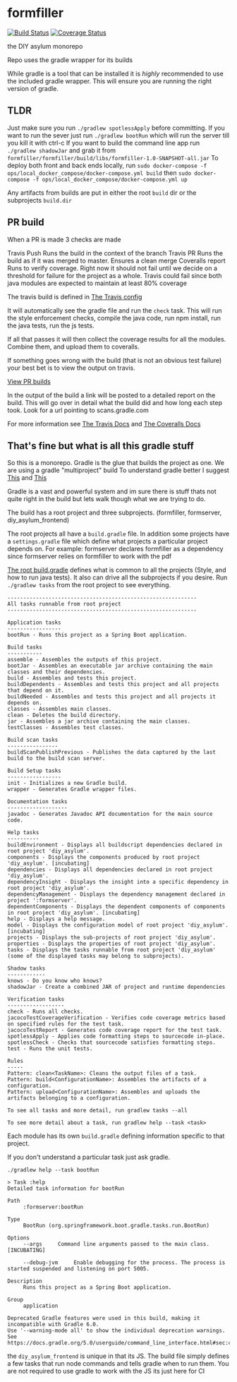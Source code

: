 # formfiller
[![Build Status](https://travis-ci.org/diy-asylum/formfiller.svg?branch=master)](https://travis-ci.org/diy-asylum/formfiller)
[![Coverage Status](https://coveralls.io/repos/github/diy-asylum/formfiller/badge.svg?branch=master)](https://coveralls.io/github/diy-asylum/formfiller?branch=master)


the DIY asylum monorepo

Repo uses the gradle wrapper for its builds

While gradle is a tool that can be installed it is *highly* recommended to use the included
gradle wrapper. This will ensure you are running the right version of gradle.

## TLDR

Just make sure you run `./gradlew spotlessApply` before committing.
If you want to run the sever just run `./gradlew bootRun` which will run the server till you kill it with ctrl-c
If you want to build the command line app run `./gradlew shadowJar` and grab it from `formfiller/formfiller/build/libs/formfiller-1.0-SNAPSHOT-all.jar`
To deploy both front and back ends locally, run `sudo docker-compose -f ops/local_docker_compose/docker-compose.yml build` then `sudo docker-compose -f ops/local_docker_compose/docker-compose.yml up`

Any artifacts from builds are put in either the root `build` dir or the subprojects `build.dir`

## PR build

When a PR is made 3 checks are made

Travis Push
   Runs the build in the context of the branch
Travis PR
   Runs the build as if it was merged to master. Ensures a clean merge
Coveralls report
   Runs to verify coverage. Right now it should not fail until we decide on a threshold for failure for the project as a whole.
   Travis could fail since both java modules are expected to maintain at least 80% coverage


The travis build is defined in [The Travis config](.travis.yml)

It will automatically see the gradle file and run the `check` task. This will run the
style enforcement checks, compile the java code, run npm install, run the java tests, run the js tests.

If all that passes it will then collect the coverage results for all the modules. Combine them, and upload them to coveralls.

If something goes wrong with the build (that is not an obvious test failure) your best bet is to view the output on travis.

[View PR builds](https://travis-ci.org/diy-asylum/formfiller)

In the output of the build a link will be posted to a detailed report on the build.
This will go over in detail what the build did and how long each step took. Look for a url pointing to scans.gradle.com

For more information see [The Travis Docs](https://docs.travis-ci.com/user/languages/java/) and [The Coveralls Docs](https://docs.coveralls.io/)

## That's fine but what is all this gradle stuff

So this is a monorepo. Gradle is the glue that builds the project as one. We are using a gradle "multiproject" build To understand gradle better I suggest
[This](https://guides.gradle.org/building-java-applications/) and [This](https://guides.gradle.org/creating-multi-project-builds/)

Gradle is a vast and powerful system and im sure there is stuff thats not quite right in the build but lets walk though what we are trying to do.

The build has a root project and three subprojects. (formfiller, formserver, diy_asylum_frontend)

The root projects all have a `build.gradle` file. In addition some projects have a `settings.gradle` file which define what projects a
particular project depends on. For example: formserver declares formfiller as a dependency since formserver relies on formfiller to work with the pdf

[The root build.gradle](build.gradle) defines what is common to all the projects (Style, and how to run java tests). It also
can drive all the subprojects if you desire. Run `./gradlew tasks` from the root project to see everything.

```
------------------------------------------------------------
All tasks runnable from root project
------------------------------------------------------------

Application tasks
-----------------
bootRun - Runs this project as a Spring Boot application.

Build tasks
-----------
assemble - Assembles the outputs of this project.
bootJar - Assembles an executable jar archive containing the main classes and their dependencies.
build - Assembles and tests this project.
buildDependents - Assembles and tests this project and all projects that depend on it.
buildNeeded - Assembles and tests this project and all projects it depends on.
classes - Assembles main classes.
clean - Deletes the build directory.
jar - Assembles a jar archive containing the main classes.
testClasses - Assembles test classes.

Build scan tasks
----------------
buildScanPublishPrevious - Publishes the data captured by the last build to the build scan server.

Build Setup tasks
-----------------
init - Initializes a new Gradle build.
wrapper - Generates Gradle wrapper files.

Documentation tasks
-------------------
javadoc - Generates Javadoc API documentation for the main source code.

Help tasks
----------
buildEnvironment - Displays all buildscript dependencies declared in root project 'diy_asylum'.
components - Displays the components produced by root project 'diy_asylum'. [incubating]
dependencies - Displays all dependencies declared in root project 'diy_asylum'.
dependencyInsight - Displays the insight into a specific dependency in root project 'diy_asylum'.
dependencyManagement - Displays the dependency management declared in project ':formserver'.
dependentComponents - Displays the dependent components of components in root project 'diy_asylum'. [incubating]
help - Displays a help message.
model - Displays the configuration model of root project 'diy_asylum'. [incubating]
projects - Displays the sub-projects of root project 'diy_asylum'.
properties - Displays the properties of root project 'diy_asylum'.
tasks - Displays the tasks runnable from root project 'diy_asylum' (some of the displayed tasks may belong to subprojects).

Shadow tasks
------------
knows - Do you know who knows?
shadowJar - Create a combined JAR of project and runtime dependencies

Verification tasks
------------------
check - Runs all checks.
jacocoTestCoverageVerification - Verifies code coverage metrics based on specified rules for the test task.
jacocoTestReport - Generates code coverage report for the test task.
spotlessApply - Applies code formatting steps to sourcecode in-place.
spotlessCheck - Checks that sourcecode satisfies formatting steps.
test - Runs the unit tests.

Rules
-----
Pattern: clean<TaskName>: Cleans the output files of a task.
Pattern: build<ConfigurationName>: Assembles the artifacts of a configuration.
Pattern: upload<ConfigurationName>: Assembles and uploads the artifacts belonging to a configuration.

To see all tasks and more detail, run gradlew tasks --all

To see more detail about a task, run gradlew help --task <task>
```

Each module has its own `build.gradle` defining information specific to that project.

If you don't understand a particular task just ask gradle.

```
./gradlew help --task bootRun

> Task :help
Detailed task information for bootRun

Path
     :formserver:bootRun

Type
     BootRun (org.springframework.boot.gradle.tasks.run.BootRun)

Options
     --args     Command line arguments passed to the main class. [INCUBATING]

     --debug-jvm     Enable debugging for the process. The process is started suspended and listening on port 5005.

Description
     Runs this project as a Spring Boot application.

Group
     application

Deprecated Gradle features were used in this build, making it incompatible with Gradle 6.0.
Use '--warning-mode all' to show the individual deprecation warnings.
See https://docs.gradle.org/5.0/userguide/command_line_interface.html#sec:command_line_warnings
```

the `diy_asylum_frontend` is unique in that its JS. The build file simply
defines a few tasks that run node commands and tells gradle when to run them. You are not required to use gradle
to work with the JS its just here for CI
